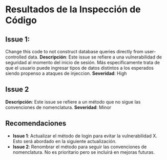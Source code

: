 # Resultados de la Inspección de Código

## Issue 1:
Change this code to not construct database queries directly from user-controlled data.
**Descripción**: 
Este issue se refiere a una vulnerabilidad de seguridad al momento del inicio de sesión. Más específicamente trata de que el usuario puede ingresar tipos de datos distintos a los esperados siendo propenso a ataques de injeccion.
**Severidad**: High

## Issue 2
**Descripción**: 
Este issue se refiere a un método que no sigue las convenciones de nomenclatura.
**Severidad**: Minor

## Recomendaciones
- **Issue 1**: Actualizar el método de login para evitar la vulnerabilidad X. Esto será abordado en la siguiente actualización.
- **Issue 2**: Renombrar el método para seguir las convenciones de nomenclatura. No es prioritario pero se incluirá en mejoras futuras.
